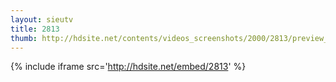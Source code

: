 ```yaml
---
layout: sieutv
title: 2813
thumb: http://hdsite.net/contents/videos_screenshots/2000/2813/preview_360p.mp4.jpg
---
```

{% include iframe src='http://hdsite.net/embed/2813' %}
 
